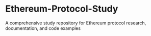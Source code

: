 # Ethereum-Protocol-Study
A comprehensive study repository for Ethereum protocol research, documentation, and code examples

